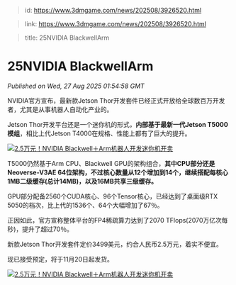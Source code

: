 > id: https://www.3dmgame.com/news/202508/3926520.html

> link: https://www.3dmgame.com/news/202508/3926520.html

> title: 25NVIDIA BlackwellArm

# 25NVIDIA BlackwellArm
_Published on Wed, 27 Aug 2025 01:54:58 GMT_

NVIDIA官方宣布，最新款Jetson Thor开发套件已经正式开放给全球数百万开发者，尤其是从事机器人自动化产业的。

Jetson Thor开发平台还是一个迷你机的形式，**内部基于最新一代Jetson T5000模组**，相比上代Jetson T4000在规格、性能上都有了巨大的提升。

[![2.5万元！NVIDIA Blackwell＋Arm机器人开发迷你机开卖](https://img.3dmgame.com/uploads/images/xiaz/20250827/1756259593_162693.png)](https://img1.mydrivers.com/img/20250826/2d6a51663e104a778ca2792154d1d50b.png)

T5000仍然基于Arm CPU、Blackwell GPU的架构组合，**其中CPU部分还是Neoverse-V3AE 64位架构，不过核心数量从12个增加到14个，继续搭配每核心1MB二级缓存(总计14MB)，以及16MB共享三级缓存。**

GPU部分配备2560个CUDA核心、96个Tensor核心，已经达到了桌面级RTX 5050的档次，比上代的1536个、64个大幅增加了67％。

正因如此，官方宣称整体平台的FP4稀疏算力达到了2070 TFlops(2070万亿次每秒)，提升了超过70％。

新款Jetson Thor开发套件定价3499美元，约合人民币2.5万元，着实不便宜。

现已接受预定，将于11月20日起发货。

[![2.5万元！NVIDIA Blackwell＋Arm机器人开发迷你机开卖](https://img.3dmgame.com/uploads/images/xiaz/20250827/1756259593_741652.jpg)](https://img1.mydrivers.com/img/20250826/34eaa2d6d1334aac9f7f88f42ea250c3.jpg)
